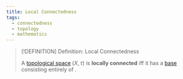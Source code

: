 ```yaml
---
title: Local Connectedness
tags:
  - connectedness
  - topology
  - mathematics
---
```


>[!DEFINITION] Definition: Local Connectedness
>
>A [topological space](../Topological%20Spaces/index.md) $(X, \tau)$ is **locally connected** iff it has a [base](../Bases/index.md) consisting entirely of [](index.md#^connected-subset).
>
